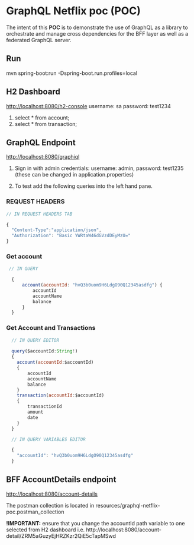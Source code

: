 # GraphQL Netflix poc (POC)
The intent of this **POC** is to demonstrate the use of GraphQL as a library to orchestrate and manage cross dependencies for the BFF layer as well as a federated GraphQL server.

## Run
mvn spring-boot:run -Dspring-boot.run.profiles=local

## H2 Dashboard
[http://localhost:8080/h2-console](http://localhost:8080/h2-console)
username: sa
password: test1234

1. select * from account;
2. select * from transaction;

## GraphQL Endpoint

[http://localhost:8080/graphiql](http://localhost:8080/graphiql)

1. Sign in with admin credentials: username: admin, password: test1235 (these can be changed in application.properties)

1. To test add the following queries into the left hand pane.

### REQUEST HEADERS 

```javascript
// IN REQUEST HEADERS TAB

{
  "Content-Type":"application/json", 
  "Authorization": "Basic YWRtaW46dGVzdDEyMzU="
}
```

### Get account
```javascript
 // IN QUERY

  {
      account(accountId: "hvQ3b0uom9H6LdgO90Q12345asdfg") {
          accountId
          accountName
          balance
      }
  }
```


### Get Account and Transactions
```javascript
  // IN QUERY EDITOR
  
  query($accountId:String!)
  {
    account(accountId:$accountId) 
    {
        accountId
        accountName
        balance
    }
    transaction(accountId:$accountId)
    {
        transactionId
        amount
        date
    }
  }
```
```javascript
  // IN QUERY VARIABLES EDITOR

  {  
    "accountId": "hvQ3b0uom9H6LdgO90Q12345asdfg"
  }

```

## BFF AccountDetails endpoint
[http://localhost:8080/account-details](http://localhost:8080/account-details)

The postman collection is located in resources/graphql-netflix-poc.postman_collection

**!IMPORTANT:** ensure that you change the accountId path variable to one selected from H2 dashboard i.e. http://localhost:8080/account-detail/ZRM5aGuzyEjHRZKzr2QiE5cTapMSwd
